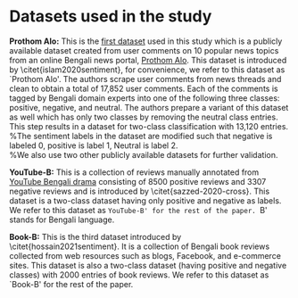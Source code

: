 # Datasets used in the study

**Prothom Alo:** This is the [first dataset](https://github.com/KhondokerIslam/Bengali\_Sentiment) used in this study which is a publicly available dataset created from user comments on 10 popular news topics from an online Bengali news portal, [Prothom Alo](https://www.prothomalo.com/). This dataset is introduced by \citet{islam2020sentiment}, for convenience, we refer to this dataset as `Prothom Alo'. The authors scrape user comments from news threads and clean to obtain a total of 17,852 user comments. Each of the comments is tagged by Bengali domain experts into one of the following three classes: positive, negative, and neutral. The authors prepare a variant of this dataset as well which has only two classes by removing the neutral class entries. This step results in a dataset for two-class classification with 13,120 entries. 
%The sentiment labels in the dataset are modified such that negative is labeled 0, positive is label 1, Neutral is label 2.  
%We also use two other publicly available datasets for further validation. 

**YouTube-B:** This is a collection of reviews manually annotated from [YouTube Bengali drama](https://data.mendeley.com/datasets/p6zc7krs37/4) consisting of 8500 positive reviews and 3307 negative reviews and is introduced by \citet{sazzed-2020-cross}. This dataset is a two-class dataset having only positive and negative as labels. We refer to this dataset as `YouTube-B' for the rest of the paper. `B' stands for Bengali language.

**Book-B:** This is the third dataset introduced by \citet{hossain2021sentiment}. It is a collection of Bengali book reviews collected from web resources such as blogs, Facebook, and e-commerce sites. This dataset is also a two-class dataset (having positive and negative classes) with 2000 entries of book reviews. We refer to this dataset as `Book-B' for the rest of the paper.

